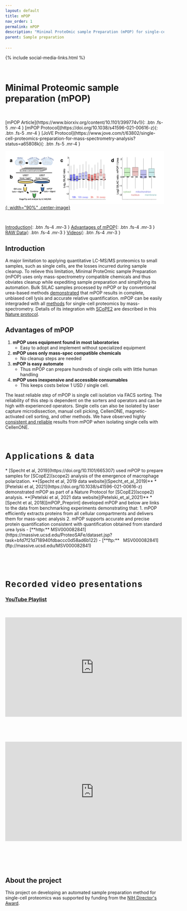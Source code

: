 ```yaml
---
layout: default
title: mPOP
nav_order: 1
permalink: mPOP
description: "Minimal ProteOmic sample Preparation (mPOP) for single-cell proteomics by mass-spectrometry"
parent: Sample preparation

---
```

{% include social-media-links.html %}

&nbsp;

# Minimal Proteomic sample preparation (mPOP)


&nbsp;

<span class="text-center">
[mPOP Article](https://www.biorxiv.org/content/10.1101/399774v1){: .btn .fs-5 .mr-4 }
[mPOP Protocol](https://doi.org/10.1038/s41596-021-00616-z){: .btn .fs-5 .mr-4 }
[JoVE Protocol](https://www.jove.com/t/63802/single-cell-proteomics-preparation-for-mass-spectrometry-analysis?status=a65808k){: .btn .fs-5 .mr-4 }
</span>

[![Minimal ProteOmic sample Preparation (mPOP) method for single-cell proteomics](Figs/mPOP_SamplePrep.png){: width="90%" .center-image}][mPOP_Preprint]

&nbsp;


[Introduction](#abstract){: .btn .fs-4 .mr-3 }
[Advantages of mPOP](#advantages-of-mpop){: .btn .fs-4 .mr-3 }
[RAW Data](#data){: .btn .fs-4 .mr-3 }
[Videos](#talks){: .btn .fs-4 .mr-3 }


## Introduction

A major limitation to applying quantitative LC-MS/MS proteomics to small samples, such as single cells, are the losses incurred during sample cleanup. To relieve this limitation, Minimal ProteOmic sample Preparation (mPOP) uses only mass-spectrometry compatible chemicals and thus obviates cleanup while expediting sample preparation and simplifying its automation. Bulk SILAC samples processed by mPOP or by conventional urea-based methods [demonstrated][mPOP_Preprint] that mPOP results in complete, unbiased cell lysis and accurate relative quantification. mPOP can be easily intergraded with all [methods](methods) for single-cell proteomics by mass-spectrometry. Details of its integration with [SCoPE2](scope2) are described in this [Nature protocol](https://www.biorxiv.org/content/10.1101/2021.03.12.435034v1).


## Advantages of mPOP
  1. **mPOP uses equipment found in most laboratories**
     - Easy to adopt and implement without specialized equipment
  2. **mPOP uses only mass-spec compatible chemicals**
     - No cleanup steps are needed
  3. **mPOP is easy automate**
     - Thus mPOP can prepare hundreds of single cells with little human handling
  4. **mPOP uses inexpensive and accessible consumables**  
     - This keeps costs below 1 USD / single cell.

The least reliable step of mPOP is single cell isolation via FACS sorting. The reliability of this step is dependent on the sorters and operators and can be high with experienced operators. Single cells can also be isolated by laser capture microdissection, manual cell picking, CellenONE, magnetic-activated cell sorting, and other methods. We have observed highly [consistent and reliable](https://doi.org/10.1038/s41596-021-00616-z) results from mPOP when isolating single cells with CellenONE.   

<!--   ![]({{site.baseurl}}Figures/Single-cell-Proteomics_Applications_iCarrier.png){: width="80%" .center-image}
To increase the throughput and quantitative accuracy of single-cell protein analysis by [SCoPE-MS](https://doi.org/10.1101/102681), we introduced many technical improvements in both the sample preparation and in the mass-spectrometry analysis. The [synergistic effect](https://www.biorxiv.org/content/biorxiv/early/2019/12/05/665307/T1.medium.gif) is to increase quantitative accuracy by 4-fold and the throughput of data acquisition about 8-fold. Below, we outline controlled experiments that illustrate the benefits of **individual** improvements. To comprehensively compare the mass-spec data at all levels (including chromatographic separation, precursor abundance, ion isolation, spectral purity, and peptide sequence identification), we include the full [Data-driven Optimization of MS (DO-MS)](https://do-ms.slavovlab.net) reports for each set of experiments. 
-->

&nbsp;



<h2 style="letter-spacing: 2px; font-size: 26px;" id="applications-and-data" >Applications & data</h2>
  *  [Specht et al, 2019](https://doi.org/10.1101/665307) used mPOP to prepare samples for [SCopE2](scope2) analysis of the emergence of macrophage polarization. **[Specht et al, 2019 data website](Specht_et_al_2019)**
  *  [Petelski et al, 2021](https://doi.org/10.1038/s41596-021-00616-z) demonstrated mPOP as part of a Nature Protocol for [SCopE2](scope2) analysis. **[Petelski et al, 2021 data website](Petelski_et_al_2021)**  
  * [Specht et al, 2018][mPOP_Preprint] developed mPOP and below are links to the data from benchmarking experiments demonstrating that:
     1. mPOP efficiently extracts proteins from all cellular compartments and delivers them for mass-spec analysis
     2. mPOP supports accurate and precise protein quantification consistent with quantification obtained from standard urea lysis  
       - [**http:**  MSV000082841](https://massive.ucsd.edu/ProteoSAFe/dataset.jsp?task=bfd7f21d718940fdbaccc0d58ad6b122)
       - [**ftp:** &nbsp; MSV000082841](ftp://massive.ucsd.edu/MSV000082841)

  &nbsp;


  &nbsp;


<h2 style="letter-spacing: 2px; font-size: 26px;" id="talks" >Recorded video presentations</h2>

### [YouTube Playlist](https://youtube.com/playlist?list=PLHLRxq8iKFsKQWxfn4uZppIwyhpYrY0Fd)

&nbsp;

<iframe width="560" height="315" src="https://www.youtube.com/embed/mz6Yq2XSu-8" title="YouTube video player" frameborder="0" allow="accelerometer; autoplay; clipboard-write; encrypted-media; gyroscope; picture-in-picture" allowfullscreen></iframe>

&nbsp;

&nbsp;

<iframe width="560" height="315" src="https://www.youtube.com/embed/w48VxHymqo0" title="YouTube video player" frameborder="0" allow="accelerometer; autoplay; clipboard-write; encrypted-media; gyroscope; picture-in-picture" allowfullscreen></iframe>
&nbsp;

&nbsp;  

&nbsp;

## About the project

This project on developing an automated sample preparation method for single-cell proteomics was supported by funding from the [NIH Director's Award](https://projectreporter.nih.gov/project_info_description.cfm?aid=9167004&icde=31336575).


[mPOP_Preprint]: https://doi.org/10.1101/399774 "Minimal ProteOmic sample Preparation (mPOP) method for single-cell proteomics by mass-spectrometry"

&nbsp;  

&nbsp;

&nbsp;

&nbsp;

&nbsp;

&nbsp;

&nbsp;

&nbsp;

&nbsp;

&nbsp;

&nbsp;

&nbsp;

&nbsp;

&nbsp;

&nbsp;

&nbsp;
